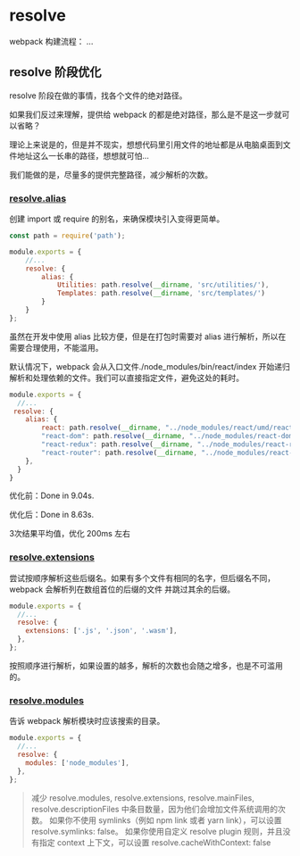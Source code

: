# resolve

webpack 构建流程：
...

## resolve 阶段优化

resolve 阶段在做的事情，找各个文件的绝对路径。

如果我们反过来理解，提供给 webpack 的都是绝对路径，那么是不是这一步就可以省略？

理论上来说是的，但是并不现实，想想代码里引用文件的地址都是从电脑桌面到文件地址这么一长串的路径，想想就可怕...

我们能做的是，尽量多的提供完整路径，减少解析的次数。

### [resolve.alias](https://webpack.docschina.org/configuration/resolve/#resolvealias)

创建 import 或 require 的别名，来确保模块引入变得更简单。

```js
const path = require('path');

module.exports = {
    //...
    resolve: {
        alias: {
            Utilities: path.resolve(__dirname, 'src/utilities/'),
            Templates: path.resolve(__dirname, 'src/templates/')
        }
    }
};
```

虽然在开发中使用 alias 比较方便，但是在打包时需要对 alias 进行解析，所以在需要合理使用，不能滥用。

默认情况下，webpack 会从⼊⼝⽂件./node_modules/bin/react/index 开始递归解析和处理依赖的⽂件。我们可以直接指定⽂件，避免这处的耗时。

```js
module.exports = {
  //...
 resolve: {
    alias: {
        react: path.resolve(__dirname, "../node_modules/react/umd/react.production.min.js"),
        "react-dom": path.resolve(__dirname, "../node_modules/react-dom/umd/react-dom.production.min.js"),
        "react-redux": path.resolve(__dirname, "../node_modules/react-redux/dist/react-redux.min.js"),
        "react-router": path.resolve(__dirname, "../node_modules/react-router/umd/ReactRouter.min.js"),
    },
  }
}
```

优化前：Done in 9.04s.

优化后：Done in 8.63s.

3次结果平均值，优化 200ms 左右

### [resolve.extensions](https://webpack.docschina.org/configuration/resolve/#resolveextensions)

尝试按顺序解析这些后缀名。如果有多个文件有相同的名字，但后缀名不同，webpack 会解析列在数组首位的后缀的文件 并跳过其余的后缀。

```js
module.exports = {
  //...
  resolve: {
    extensions: ['.js', '.json', '.wasm'],
  },
};
```

按照顺序进行解析，如果设置的越多，解析的次数也会随之增多，也是不可滥用的。


### [resolve.modules](https://webpack.docschina.org/configuration/resolve/#resolvemodules)

告诉 webpack 解析模块时应该搜索的目录。

```js
module.exports = {
  //...
  resolve: {
    modules: ['node_modules'],
  },
};
```


> 减少 resolve.modules, resolve.extensions, resolve.mainFiles, resolve.descriptionFiles 中条目数量，因为他们会增加文件系统调用的次数。
> 如果你不使用 symlinks（例如 npm link 或者 yarn link），可以设置 resolve.symlinks: false。
> 如果你使用自定义 resolve plugin 规则，并且没有指定 context 上下文，可以设置 resolve.cacheWithContext: false